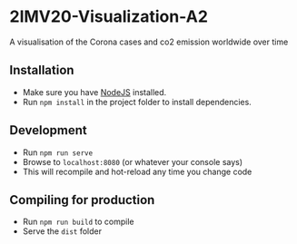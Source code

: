 # 2IMV20-Visualization-A2
A visualisation of the Corona cases and co2 emission worldwide over time

## Installation
- Make sure you have [NodeJS](https://nodejs.org/en/) installed.
- Run `npm install` in the project folder to install dependencies.

## Development
- Run `npm run serve`
- Browse to `localhost:8080` (or whatever your console says)
- This will recompile and hot-reload any time you change code

## Compiling for production
- Run `npm run build` to compile
- Serve the `dist` folder

